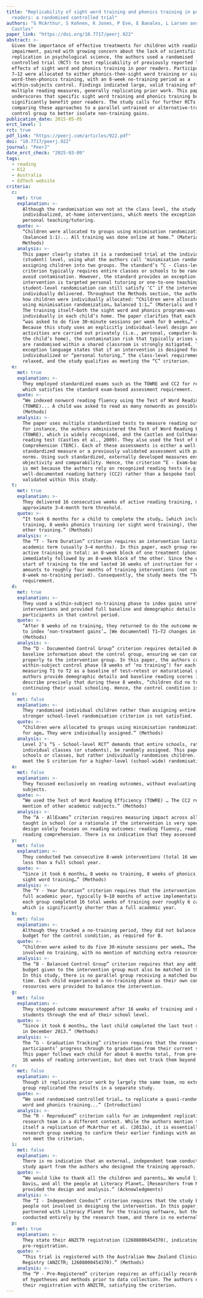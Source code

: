 ```yaml
---
title: "Replicability of sight word training and phonics training in poor
  readers: a randomised controlled trial"
authors: "G McArthur, S Kohnen, K Jones, P Eve, E Banales, L Larsen and A
  Castles"
paper_link: "https://doi.org/10.7717/peerj.922"
abstract: >-
  Given the importance of effective treatments for children with reading
  impairment, paired with growing concern about the lack of scientific
  replication in psychological science, the authors used a randomised
  controlled trial (RCT) to test replicability of previously reported large
  effects of sight word and phonics training in poor readers. Participants aged
  7–12 were allocated to either phonics-then-sight word training or sight
  word-then-phonics training, with an 8-week no-training period as a
  within-subjects control. Findings indicated large, valid training effects on
  multiple reading measures, generally replicating prior work. This paper
  underscores that specific sight word training and phonics training both
  significantly benefit poor readers. The study calls for further RCTs
  comparing these approaches to a parallel untrained or alternative-trained
  control group to better isolate non-training gains.
publication_date: 2015-05-05
erct_level: 1
rct: true
pdf_link: "https://peerj.com/articles/922.pdf"
doi: "10.7717/peerj.922"
journal: "PeerJ"
date_erct_check: "2025-03-09"
tags:
  - reading
  - K12
  - Australia
  - EdTech website
criteria:
  c:
    met: true
    explanation: >-
      Although the randomisation was not at the class level, the study focused on
      individualized, at-home interventions, which meets the exception clause for
      personal teaching/tutoring.
    quote: >-
      “Children were allocated to groups using minimisation randomization
      (balanced 1:1)... All training was done online at home.” (Materials and
      Methods)
    analysis: >-
      This paper clearly states it is a randomised trial at the individual
      (student) level, using what the authors call ‘minimisation randomization’ for
      assigning children into two groups. The standard’s “C - Class-level RCT”
      criterion typically requires entire classes or schools to be randomised to
      avoid contamination. However, the standard provides an exception if the
      intervention is targeted personal tutoring or one-to-one teaching, meaning
      student-level randomisation can still satisfy ‘C’ if the intervention is
      individually delivered. Throughout the Methods section, the authors describe
      how children were individually allocated: “Children were allocated to groups
      using minimisation randomization… balanced 1:1…” (Materials and Methods).
      The training itself—both the sight word and phonics programs—was implemented
      individually in each child’s home. The paper clarifies that each participant
      “was asked to do five 30-minute sessions per week for 8 weeks…” on their own.
      Because this study uses an explicitly individual-level design and the
      activities are carried out privately (i.e., personal, computer-based training in
      the child’s home), the contamination risk that typically arises when students
      are randomised within a shared classroom is strongly mitigated. The standard’s
      exception language states that if an intervention is designed for
      individualized or “personal tutoring,” the class-level requirement can be
      relaxed, and the study qualifies as meeting the “C” criterion.
  e:
    met: true
    explanation: >-
      They employed standardized exams such as the TOWRE and CC2 for reading,
      which satisfies the standard exam-based assessment requirement.
    quote: >-
      “We indexed nonword reading fluency using the Test of Word Reading Efficiency
      (TOWRE)... A child was asked to read as many nonwords as possible in 45 s.”
      (Methods)
    analysis: >-
      The paper uses multiple standardised tests to measure reading outcomes.
      For instance, the authors administered the Test of Word Reading Efficiency
      (TOWRE), which is widely recognised, and the Castles and Coltheart 2 (CC2)
      reading test (Castles et al., 2009). They also used the Test of Everyday Reading
      Comprehension (TERC). Each of these assessments is either a well-known
      standardized measure or a previously validated assessment with published
      norms. Using such standardized, externally developed measures ensures
      objectivity and comparability. Hence, the criterion “E - Exam-based assessment”
      is met because the authors rely on recognized reading tests (e.g., TOWRE) and a
      well-documented reading battery (CC2) rather than a bespoke tool only
      validated within this study.
  t:
    met: true
    explanation: >-
      They delivered 16 consecutive weeks of active reading training, meeting the
      approximate 3–4-month term threshold.
    quote: >-
      “It took 6 months for a child to complete the study… [which included] 8 weeks no
      training, 8 weeks phonics training (or sight word training), then 8 weeks of the
      other training.” (Methods)
    analysis: >-
      The “T - Term Duration” criterion requires an intervention lasting at least one
      academic term (usually 3–4 months). In this paper, each group received 16 weeks of
      active training in total: an 8-week block of one treatment (phonics or sight word),
      immediately followed by an 8-week block of the other. Since the entire study from the
      start of training to the end lasted 16 weeks of instruction for each participant, that
      amounts to roughly four months of training interventions (not counting the initial
      8-week no-training period). Consequently, the study meets the “Term Duration”
      requirement.
  d:
    met: true
    explanation: >-
      They used a within-subject no-training phase to index gains unrelated to the
      interventions and provided full baseline and demographic details for those
      participants in that control period.
    quote: >-
      “After 8 weeks of no training, they returned to do the outcome measures (Test 2)
      to index ‘non-treatment gains’… [We documented] T1–T2 changes in reading measures.”
      (Methods)
    analysis: >-
      The “D - Documented Control Group” criterion requires detailed demographic and
      baseline information about the control group, ensuring we can compare them
      properly to the intervention group. In this paper, the authors created a
      within-subject control phase (8 weeks of ‘no training’) for each participant,
      measuring T1 to T2 as a baseline of test–retest or maturational gains. The
      authors provide demographic details and baseline reading scores in Table 2, and
      describe precisely that during these 8 weeks, “children did no training” beyond
      continuing their usual schooling. Hence, the control condition is fully documented.
  s:
    met: false
    explanation: >-
      They randomised individual children rather than assigning entire schools, so the
      stronger school-level randomisation criterion is not satisfied.
    quote: >-
      “Children were allocated to groups using minimisation randomization (balanced 1:1)
      for age… They were individually assigned.” (Methods)
    analysis: >-
      Level 2’s “S - School-level RCT” demands that entire schools, rather than
      individual classes (or students), be randomly assigned. This paper does not assign
      schools or classes, but rather individually randomises children. Hence, it does not
      meet the S criterion for a higher-level (school-wide) randomisation.
  a:
    met: false
    explanation: >-
      They focused exclusively on reading outcomes, without evaluating other school
      subjects.
    quote: >-
      “We used the Test of Word Reading Efficiency (TOWRE) … The CC2 reading test … No
      mention of other academic subjects.” (Methods)
    analysis: >-
      The “A - AllExams” criterion requires measuring impact across all main subjects
      taught in school (or a rationale if the intervention is very specialized). This
      design solely focuses on reading outcomes: reading fluency, reading accuracy, and
      reading comprehension. There is no indication that they assessed other subjects.
  y:
    met: false
    explanation: >-
      They conducted two consecutive 8-week interventions (total 16 weeks), which is
      less than a full school year.
    quote: >-
      “Since it took 6 months… 8 weeks no training, 8 weeks of phonics, 8 weeks of
      sight word training…” (Methods)
    analysis: >-
      The “Y - Year Duration” criterion requires that the intervention last at least one
      full academic year, typically 9–10 months of active implementation. In the paper,
      each group completed 16 total weeks of training over roughly 6 calendar months,
      which is significantly shorter than a full academic year.
  b:
    met: false
    explanation: >-
      Although they tracked a no-training period, they did not balance any extra time or
      budget for the control condition, as required for B.
    quote: >-
      “Children were asked to do five 30-minute sessions per week… The control period
      involved no training, with no mention of matching extra resources.” (Methods)
    analysis: >-
      The “B - Balanced Control Group” criterion requires that any additional time or
      budget given to the intervention group must also be matched in the control group.
      In this study, there is no parallel group receiving a matched budget or matched
      time. Each child experienced a no-training phase as their own control, and no extra
      resources were provided to balance the intervention.
  g:
    met: false
    explanation: >-
      They stopped outcome measurement after 16 weeks of training and did not track
      students through the end of their school level.
    quote: >-
      “Since it took 6 months… the last child completed the last test session (Test 4)
      in December 2013.” (Methods)
    analysis: >-
      The “G - Graduation Tracking” criterion requires that the researchers monitor
      participants’ progress through to graduation from their current school level.
      This paper follows each child for about 6 months total, from pre-training through
      16 weeks of reading intervention, but does not track them beyond that.
  r:
    met: false
    explanation: >-
      Though it replicates prior work by largely the same team, no external research
      group replicated the results in a separate study.
    quote: >-
      “We used randomised controlled trial… to replicate a quasi-randomised trial of sight
      word and phonics training...” (Introduction)
    analysis: >-
      The “R - Reproduced” criterion calls for an independent replication by a different
      research team in a different context. While the authors mention that this study is
      itself a replication of McArthur et al. (2013a), it is essentially the same core
      research group seeking to confirm their earlier findings with an RCT, and thus does
      not meet the criterion.
  i:
    met: false
    explanation: >-
      There is no indication that an external, independent team conducted or oversaw the
      study apart from the authors who designed the training approach.
    quote: >-
      “We would like to thank all the children and parents… We would like to thank Shane
      Davis… and all the people at Literacy Planet… [Researchers from Macquarie University]
      provided the design and analysis.” (Acknowledgments)
    analysis: >-
      The “I - Independent Conduct” criterion requires that the study be carried out by
      people not involved in designing the intervention. In this paper, the main authors
      partnered with Literacy Planet for the training software, but the study was
      conducted entirely by the research team, and there is no external evaluator.
  p:
    met: true
    explanation: >-
      They state their ANZCTR registration (12608000454370), indicating formal
      pre-registration.
    quote: >-
      “This trial is registered with the Australian New Zealand Clinical Trials
      Registry (ANZCTR; 12608000454370).” (Methods)
    analysis: >-
      The “P - Pre-Registered” criterion requires an officially recorded pre-registration
      of hypotheses and methods prior to data collection. The authors explicitly mention
      their registration with ANZCTR, satisfying the criterion.
---
```

